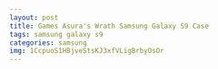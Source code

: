 ```yaml
---
layout: post
title: Games Asura's Wrath Samsung Galaxy S9 Case
tags: samsung galaxy s9
categories: samsung
img: 1CcpuoS1HBjveStsKJ3xfVLigBrbyOsOr
---
```

